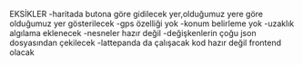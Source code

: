 

EKSİKLER
-haritada butona göre gidilecek yer,olduğumuz yere göre olduğumuz yer gösterilecek
-gps özelliği yok
-konum belirleme yok
-uzaklık algılama eklenecek
-nesneler hazır değil
-değişkenlerin çoğu json dosyasından çekilecek
-lattepanda da çalışacak kod hazır değil frontend olacak